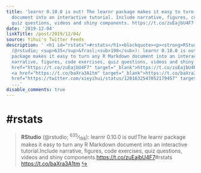 ```yaml
---
title: 'learnr 0.10.0 is out! The learnr package makes it easy to turn any R Markdown
  document into an interactive tutorial. Include narrative, figures, code exercises,
  quiz questions, videos and shiny components. https://t.co/zuEajbU4F7 #rstats https://t.co/baXra3A1tm'
date: '2019-12-04'
linkTitle: /post/2019/12/04/
source: Yihui's Twitter Feeds
description: ' <h1 id="rstats">#rstats</h1><blockquote><p><strong>RStudio</strong>
  (@rstudio; <sup>635</sup>&frasl;<sub>198</sub>): learnr 0.10.0 is out!The learnr
  package makes it easy to turn any R Markdown document into an interactive tutorial.Include
  narrative, figures, code exercises, quiz questions, videos and shiny components.<a
  href="https://t.co/zuEajbU4F7" target="_blank">https://t.co/zuEajbU4F7</a>#rstats
  <a href="https://t.co/baXra3A1tm" target="_blank">https://t.co/baXra3A1tm</a> <a
  href="https://twitter.com/xieyihui/status/1201632547052179457" target="_blank">&#8618;</a></p></blockquote><!--
  ...'
disable_comments: true
---
```

 <h1 id="rstats">#rstats</h1><blockquote><p><strong>RStudio</strong> (@rstudio; <sup>635</sup>&frasl;<sub>198</sub>): learnr 0.10.0 is out!The learnr package makes it easy to turn any R Markdown document into an interactive tutorial.Include narrative, figures, code exercises, quiz questions, videos and shiny components.<a href="https://t.co/zuEajbU4F7" target="_blank">https://t.co/zuEajbU4F7</a>#rstats <a href="https://t.co/baXra3A1tm" target="_blank">https://t.co/baXra3A1tm</a> <a href="https://twitter.com/xieyihui/status/1201632547052179457" target="_blank">&#8618;</a></p></blockquote><!-- ...